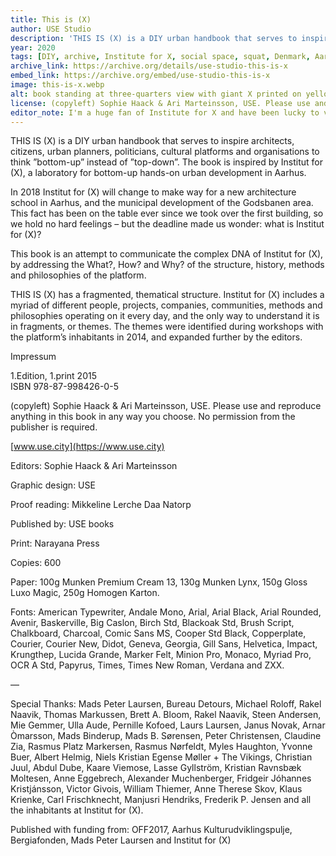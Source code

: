 ```yaml
---
title: This is (X)
author: USE Studio
description: 'THIS IS (X) is a DIY urban handbook that serves to inspire architects, citizens, urban planners, politicians, cultural platforms and organisations to think "bottom-up" instead of "top-down". The book is inspired by Institut for (X), a laboratory for bottom-up hands-on urban development in Aarhus.'
year: 2020
tags: [DIY, archive, Institute for X, social space, squat, Denmark, Aarhus, community]
archive_link: https://archive.org/details/use-studio-this-is-x
embed_link: https://archive.org/embed/use-studio-this-is-x
image: this-is-x.webp
alt: book standing at three-quarters view with giant X printed on yellow background
license: (copyleft) Sophie Haack & Ari Marteinsson, USE. Please use and reproduce anything in this book in any way you choose. No permission from the publisher is required.
editor_note: I'm a huge fan of Institute for X and have been lucky to visit, party, eat, hang out, and join in the community over many years when Flux Factory visited Aarhus from 2018 - 2023.
---
```


THIS IS (X) is a DIY urban handbook that serves to inspire architects, citizens, urban planners, politicians, cultural platforms and organisations to think ”bottom-up” instead of ”top-down”. The book is inspired by Institut for (X), a laboratory for bottom-up hands-on urban development in Aarhus.

In 2018 Institut for (X) will change to make way for a new architecture school in Aarhus, and the municipal development of the Godsbanen area. This fact has been on the table ever since we took over the first building, so we hold no hard feelings – but the deadline made us wonder: what is Institut for (X)?

This book is an attempt to communicate the complex DNA of Institut for (X), by addressing the What?, How? and Why? of the structure, history, methods and philosophies of the platform.

THIS IS (X) has a fragmented, thematical structure. Institut for (X) includes a myriad of different people, projects, companies, communities, methods and philosophies operating on it every day, and the only way to understand it is in fragments, or themes. The themes were identified during workshops with the platform’s inhabitants in 2014, and expanded further by the editors.

Impressum

1.Edition, 1.print 2015  
ISBN 978-87-998426-0-5

(copyleft) Sophie Haack & Ari Marteinsson, USE. Please use and reproduce anything in this book in any way you choose. No permission from the publisher is required.

[www.use.city](https://www.use.city)

Editors: Sophie Haack & Ari Marteinsson

Graphic design: USE

Proof reading: Mikkeline Lerche Daa Natorp

Published by: USE books

Print: Narayana Press

Copies: 600

Paper: 100g Munken Premium Cream 13, 130g Munken Lynx,
150g Gloss Luxo Magic, 250g Homogen Karton.

Fonts: American Typewriter, Andale Mono, Arial, Arial Black, Arial Rounded, Avenir, Baskerville, Big Caslon, Birch Std, Blackoak Std, Brush Script, Chalkboard, Charcoal, Comic Sans MS, Cooper Std Black, Copperplate, Courier, Courier New, Didot, Geneva, Georgia, Gill Sans, Helvetica, Impact, Krungthep, Lucida Grande, Marker Felt, Minion Pro, Monaco, Myriad Pro, OCR A Std, Papyrus, Times, Times New Roman, Verdana and ZXX.

—

Special Thanks: Mads Peter Laursen, Bureau Detours, Michael Roloff, Rakel Naavik, Thomas Markussen, Brett A. Bloom, Rakel Naavik, Steen Andersen, Mie Gemmer, Ulla Aude, Pernille Kofoed, Laurs Laursen, Janus Novak, Arnar Òmarsson, Mads Binderup, Mads B. Sørensen, Peter Christensen, Claudine Zia, Rasmus Platz Markersen, Rasmus Nørfeldt, Myles Haughton, Yvonne Buer, Albert Helmig, Niels Kristian Egense Møller + The Vikings, Christian Juul, Abdul Dube, Kaare Viemose, Lasse Gyllström, Kristian Ravnsbæk Moltesen, Anne Eggebrech, Alexander Muchenberger, Fridgeir Jóhannes Kristjánsson, Victor Givois, William Thiemer, Anne Therese Skov, Klaus Krienke, Carl Frischknecht, Manjusri Hendriks, Frederik P. Jensen and all the inhabitants at Institut for (X).

Published with funding from: OFF2017, Aarhus Kulturudviklingspulje, Bergiafonden, Mads Peter Laursen and Institut for (X)
